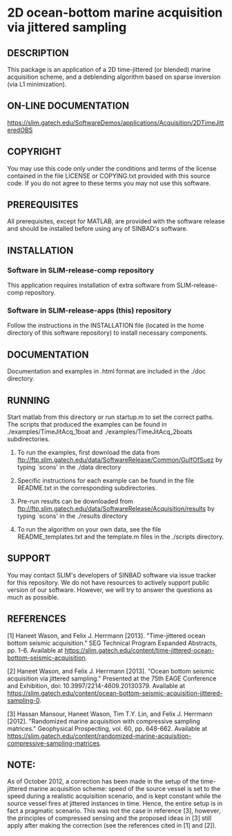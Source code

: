 # 2D ocean-bottom marine acquisition via jittered sampling


## DESCRIPTION

This package is an application of a 2D time-jittered (or blended)
marine acquisition scheme, and a deblending algorithm based on sparse
inversion (via L1 minimization).


## ON-LINE DOCUMENTATION

<https://slim.gatech.edu/SoftwareDemos/applications/Acquisition/2DTimeJitteredOBS>


## COPYRIGHT

You may use this code only under the conditions and terms of the
license contained in the file LICENSE or COPYING.txt provided with
this source code. If you do not agree to these terms you may not use
this software.


## PREREQUISITES

All prerequisites, except for MATLAB, are provided with the software
release and should be installed before using any of SINBAD's software.


##  INSTALLATION

###  Software in SLIM-release-comp repository

This application requires installation of extra software from
SLIM-release-comp repository.

###  Software in SLIM-release-apps (this) repository

Follow the instructions in the INSTALLATION file (located in the home
directory of this software repository) to install necessary
components.


## DOCUMENTATION

Documentation and examples in .html format are included in the ./doc directory.


## RUNNING

Start matlab from this directory or run startup.m to set the correct
paths. The scripts that produced the examples can be found in
./examples/TimeJitAcq_1boat and ./examples/TimeJitAcq_2boats
subdirectories.

1. To run the examples, first download the data from
ftp://ftp.slim.gatech.edu/data/SoftwareRelease/Common/GulfOfSuez by typing
`scons' in the ./data directory

2. Specific instructions for each example can be found in the file README.txt in the corresponding subdirectories.

3. Pre-run results can be downloaded from
ftp://ftp.slim.gatech.edu/data/SoftwareRelease/Acquisition/results by
typing `scons' in the ./results directory

4. To run the algorithm on your own data, see the file
README_templates.txt and the template.m files in the ./scripts
directory.


## SUPPORT
 You may contact SLIM's developers of SINBAD software via issue tracker for this repository. We do not have resources to actively support public version of our software. However, we will try to answer the questions as much as possible.

## REFERENCES
    
[1] Haneet Wason, and Felix J. Herrmann [2013]. "Time-jittered ocean
bottom seismic acquisition." SEG Technical Program Expanded Abstracts,
pp. 1-6. Available at
<https://slim.gatech.edu/content/time-jittered-ocean-bottom-seismic-acquisition>.

[2] Haneet Wason, and Felix J. Herrmann [2013]. "Ocean bottom seismic
acquisition via jittered sampling." Presented at the 75th EAGE
Conference and Exhibition, doi: 10.3997/2214-4609.20130379. Available
at
<https://slim.gatech.edu/content/ocean-bottom-seismic-acquisition-jittered-sampling-0>.

[3] Hassan Mansour, Haneet Wason, Tim T.Y. Lin, and Felix J. Herrmann
[2012]. "Randomized marine acquisition with compressive sampling
matrices." Geophysical Prospecting, vol. 60, pp. 648-662. Available at
<https://slim.gatech.edu/content/randomized-marine-acquisition-compressive-sampling-matrices>.
    

## NOTE: 

As of October 2012, a correction has been made in the setup
of the time-jittered marine acquisition scheme: speed of the source
vessel is set to the speed during a realistic acquisition scenario,
and is kept constant while the source vessel fires at jittered
instances in time. Hence, the entire setup is in fact a pragmatic
scenario. This was not the case in reference [3], however, the
principles of compressed sensing and the proposed ideas in [3] still
apply after making the correction (see the references cited in [1] and
[2]).

